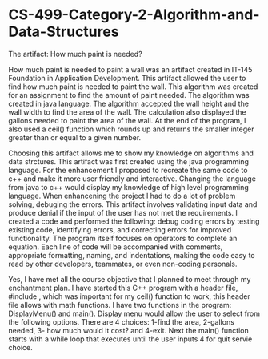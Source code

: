 # CS-499-Category-2-Algorithm-and-Data-Structures

The artifact: How much paint is needed?

How much paint is needed to paint a wall was an artifact created in IT-145 Foundation in Application Development. 
This artifact allowed the user to find how much paint is needed to paint the wall. This algorithm was created for 
an assignment to find the amount of paint needed. The algorithm was created in java language. The algorithm 
accepted the wall height and the wall width to find the area of the wall. The calculation also displayed the
gallons needed to paint the area of the wall. At the end of the program, I also used a ceil() function which 
rounds up and returns the smaller integer greater than or equal to a given number.

Choosing this artifact allows me to show my knowledge on algorithms and data strctures. This artifact was first
created using the java programming language. For the enhancement I proposed to recreate the same code to c++ and 
make it more user friendly and interactive. Changing the language from java to c++ would display my knowledge of 
high level programming language. When enhancening the project I had to do a lot of problem solving, debuging the
errors. This artifact involves validating input data and produce denial if the input of the user has not met the
requirements. I created a code and performed the following: debug coding errors by testing existing code, 
identifying errors, and correcting errors for improved functionality. The program itself focuses on operators to
complete an equation. Each line of code will be accompanied with comments, appropriate formatting, naming, and 
indentations, making the code easy to read by other developers, teammates, or even non-coding personals. 

Yes, I have met all the course objective that I planned to meet through my enchantment plan.
I have started this C++ program with a header file, #include <cmath>, which was important for my ceil() function to
work, this header file allows with math functions. I have two functions in the program: DisplayMenu() and main(). 
Display menu would allow the user to select from the following options. There are 4 choices: 1-find the area, 2-gallons needed, 
3- how much would it cost? and 4-exit. Next the main() function starts with a while loop that executes until the user inputs 
4 for quit servie choice. 

